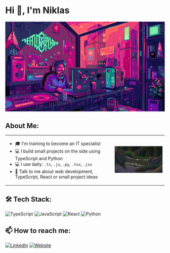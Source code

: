# Hi 👋, I'm Niklas

<div align="center">
  <img src="./gifs/retro-gaming.gif" alt="Retro Gaming Setup" width="600"/>
</div>

## About Me:

<table>
<tr>
<td>

- 🎓 I'm training to become an IT specialist
- 💻 I build small projects on the side using TypeScript and Python
- 💻 I use daily: `.ts`, `.js`, `.py`, `.tsx`, `.jsx`
- 💬 Talk to me about web development, TypeScript, React or small project ideas

</td>
<td>

<img src="./gifs/waterfall.gif" alt="Peaceful Waterfall" width="300"/>

</td>
</tr>
</table>

## 🛠️ Tech Stack:

![TypeScript](https://img.shields.io/badge/typescript-%23007ACC.svg?style=for-the-badge&logo=typescript&logoColor=white)
![JavaScript](https://img.shields.io/badge/javascript-%23323330.svg?style=for-the-badge&logo=javascript&logoColor=%23F7DF1E)
![React](https://img.shields.io/badge/react-%2320232a.svg?style=for-the-badge&logo=react&logoColor=%2361DAFB)
![Python](https://img.shields.io/badge/python-3670A0?style=for-the-badge&logo=python&logoColor=ffdd54)

## 📫 How to reach me:

[![LinkedIn](https://img.shields.io/badge/LinkedIn-0077B5?style=for-the-badge&logo=linkedin&logoColor=white)](https://www.linkedin.com/in/niklas-h-tech)
[![Website](https://img.shields.io/badge/Website-FF7139?style=for-the-badge&logo=firefox&logoColor=white)](https://dev-portfolio-niklas.vercel.app/)
